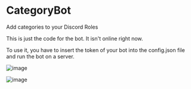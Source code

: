 # CategoryBot
Add categories to your Discord Roles

This is just the code for the bot. It isn't online right now.

To use it, you have to insert the token of your bot into the config.json file and run the bot on a server.

![image](https://user-images.githubusercontent.com/72767007/118577985-a7e3e680-b78b-11eb-9974-8244c236d505.png)

![image](https://user-images.githubusercontent.com/72767007/118578049-c944d280-b78b-11eb-8087-dc0b969c97a3.png)
